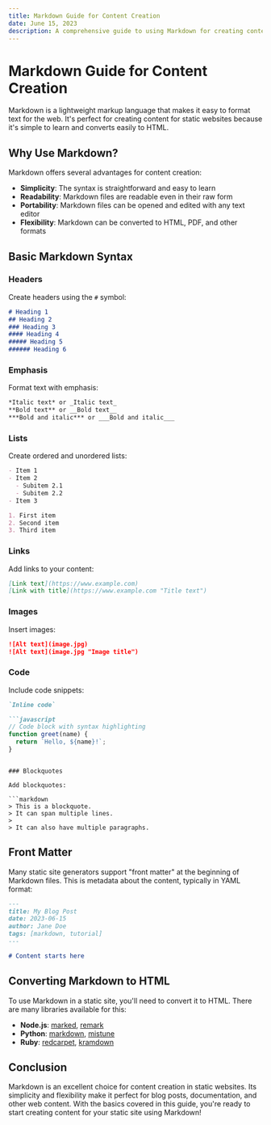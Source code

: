 ```yaml
---
title: Markdown Guide for Content Creation
date: June 15, 2023
description: A comprehensive guide to using Markdown for creating content for your static website.
---
```


# Markdown Guide for Content Creation

Markdown is a lightweight markup language that makes it easy to format text for the web. It's perfect for creating content for static websites because it's simple to learn and converts easily to HTML.

## Why Use Markdown?

Markdown offers several advantages for content creation:

- **Simplicity**: The syntax is straightforward and easy to learn
- **Readability**: Markdown files are readable even in their raw form
- **Portability**: Markdown files can be opened and edited with any text editor
- **Flexibility**: Markdown can be converted to HTML, PDF, and other formats

## Basic Markdown Syntax

### Headers

Create headers using the `#` symbol:

```markdown
# Heading 1
## Heading 2
### Heading 3
#### Heading 4
##### Heading 5
###### Heading 6
```

### Emphasis

Format text with emphasis:

```markdown
*Italic text* or _Italic text_
**Bold text** or __Bold text__
***Bold and italic*** or ___Bold and italic___
```

### Lists

Create ordered and unordered lists:

```markdown
- Item 1
- Item 2
  - Subitem 2.1
  - Subitem 2.2
- Item 3

1. First item
2. Second item
3. Third item
```

### Links

Add links to your content:

```markdown
[Link text](https://www.example.com)
[Link with title](https://www.example.com "Title text")
```

### Images

Insert images:

```markdown
![Alt text](image.jpg)
![Alt text](image.jpg "Image title")
```

### Code

Include code snippets:

```markdown
`Inline code`

```javascript
// Code block with syntax highlighting
function greet(name) {
  return `Hello, ${name}!`;
}
```
```

### Blockquotes

Add blockquotes:

```markdown
> This is a blockquote.
> It can span multiple lines.
>
> It can also have multiple paragraphs.
```

## Front Matter

Many static site generators support "front matter" at the beginning of Markdown files. This is metadata about the content, typically in YAML format:

```markdown
---
title: My Blog Post
date: 2023-06-15
author: Jane Doe
tags: [markdown, tutorial]
---

# Content starts here
```

## Converting Markdown to HTML

To use Markdown in a static site, you'll need to convert it to HTML. There are many libraries available for this:

- **Node.js**: [marked](https://github.com/markedjs/marked), [remark](https://github.com/remarkjs/remark)
- **Python**: [markdown](https://python-markdown.github.io/), [mistune](https://github.com/lepture/mistune)
- **Ruby**: [redcarpet](https://github.com/vmg/redcarpet), [kramdown](https://kramdown.gettalong.org/)

## Conclusion

Markdown is an excellent choice for content creation in static websites. Its simplicity and flexibility make it perfect for blog posts, documentation, and other web content. With the basics covered in this guide, you're ready to start creating content for your static site using Markdown! 